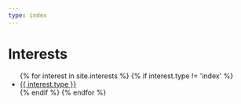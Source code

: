 ```yaml
---
type: index
---
```


# Interests

<ul>
{% for interest in site.interests %}
  {% if interest.type != 'index' %}
    <li><a href="{{ interest.url }}">{{ interest.type }}</a></li>
  {% endif %}
{% endfor %}
</ul>

